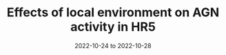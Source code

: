 ---
title: "Effects of local environment on AGN activity in HR5"
collection: talks
type: "Talk"
permalink: /talks/2022-10-24-10th-kias
venue: "The 10th KIAS Workshop on Cosmology and Structure Formation at KIAS"
date: 2022-10-24 to 2022-10-28
location: "The 10th KIAS Workshop on Cosmology and Structure Formation at KIAS"
---